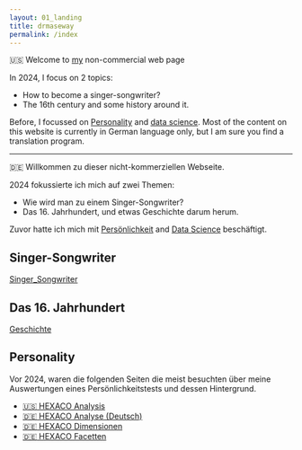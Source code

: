```yaml
---
layout: 01_landing
title: drmaseway
permalink: /index
---
```


:us: Welcome to [my](aboutme) non-commercial web page

In 2024, I focus on 2 topics:
- How to become a singer-songwriter?
- The 16th century and some history around it.

Before, I focussed on [Personality](HEXACO) and [data science](https://beautifuldataframes.com). Most of the content on this website is currently in German language only, but I am sure you find a translation program.

---

:de: Willkommen zu dieser nicht-kommerziellen Webseite.

2024 fokussierte ich mich auf zwei Themen:
- Wie wird man zu einem Singer-Songwriter?
- Das 16. Jahrhundert, und etwas Geschichte darum herum.

Zuvor hatte ich mich mit [Persönlichkeit](facetten_DE) and [Data Science](https://beautifuldataframes.com) beschäftigt. 


## Singer-Songwriter

[Singer_Songwriter](singer_songwriter)


## Das 16. Jahrhundert

[Geschichte](history_de_overview)



## Personality

Vor 2024, waren die folgenden Seiten die meist besuchten über meine Auswertungen eines Persönlichkeitstests und dessen Hintergrund.

- [:us: HEXACO Analysis](HEXACO)
- [:de: HEXACO Analyse (Deutsch)](HEXACO_Analyse_DE)
- [:de: HEXACO Dimensionen](dimensions_DE)
- [:de: HEXACO Facetten](facetten_DE)

